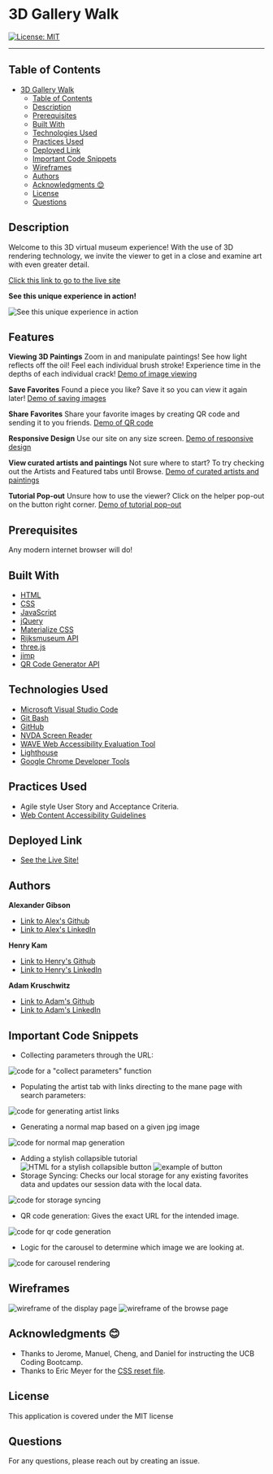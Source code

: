 # 3D Gallery Walk

[![License: MIT](https://img.shields.io/badge/License-MIT-yellow.svg)](https://opensource.org/licenses/MIT)

---

## Table of Contents

- [3D Gallery Walk](#3d-gallery-walk)
  - [Table of Contents](#table-of-contents)
  - [Description](#description)
  - [Prerequisites](#prerequisites)
  - [Built With](#built-with)
  - [Technologies Used](#technologies-used)
  - [Practices Used](#practices-used)
  - [Deployed Link](#deployed-link)
  - [Important Code Snippets](#important-code-snippets)
  - [Wireframes](#wireframes)
  - [Authors](#authors)
  - [Acknowledgments 😊](#acknowledgments-)
  - [License](#license)
  - [Questions](#questions)
  

## Description

Welcome to this 3D virtual museum experience! With the use of 3D rendering technology, we invite the viewer to get in a close and examine art with even greater detail. 


[Click this link to go to the live site](https://argibson02.github.io/3d-gallery-walk/)
 <br />

**See this unique experience in action!**

![See this unique experience in action](./assets/images/sitedemo.gif)



## Features
**Viewing 3D Paintings**
Zoom in and manipulate paintings! See how light reflects off the oil! Feel each individual brush stroke! Experience time in the depths of each individual crack!
[Demo of image viewing](./assets/images/image-demo.gif)


**Save Favorites**
Found a piece you like? Save it so you can view it again later!
[Demo of saving images](./assets/images/favoite-demo.gif)


**Share Favorites**
Share your favorite images by creating QR code and sending it to you friends.
[Demo of QR code](./assets/images/qr-demo.gif)


**Responsive Design**
Use our site on any size screen.
[Demo of responsive design](./assets/images/responsive-demo.gif)


**View curated artists and paintings**
Not sure where to start? To try checking out the Artists and Featured tabs until Browse.
[Demo of curated artists and paintings](./assets/images/curated-demo.gif)


**Tutorial Pop-out**
Unsure how to use the viewer? Click on the helper pop-out on the button right corner.
[Demo of tutorial pop-out](./assets/images/tutorial-demo.gif)


## Prerequisites
Any modern internet browser will do!

## Built With

* [HTML](https://developer.mozilla.org/en-US/docs/Web/HTML)
* [CSS](https://developer.mozilla.org/en-US/docs/Web/CSS)
* [JavaScript](https://developer.mozilla.org/en-US/docs/Web/JavaScript)
* [jQuery](https://api.jquery.com/)
* [Materialize CSS](https://materializecss.com/)
* [Rijksmuseum API](https://data.rijksmuseum.nl/object-metadata/api/)
* [three.js](https://threejs.org/)
* [jimp](https://www.npmjs.com/package/jimp)
* [QR Code Generator API](https://goqr.me/api/)


## Technologies Used

* [Microsoft Visual Studio Code](https://code.visualstudio.com/)
* [Git Bash](https://git-scm.com/downloads)
* [GitHub](https://github.com/)
* [NVDA Screen Reader](https://www.nvaccess.org/)
* [WAVE Web Accessibility Evaluation Tool](https://wave.webaim.org/)
* [Lighthouse](https://developers.google.com/web/tools/lighthouse/)
* [Google Chrome Developer Tools](https://developer.chrome.com/docs/devtools/)

## Practices Used

* Agile style User Story and Acceptance Criteria.
* [Web Content Accessibility Guidelines](https://www.w3.org/WAI/standards-guidelines/wcag/)

## Deployed Link

* [See the Live Site!](https://argibson02.github.io/3d-gallery-walk/)

## Authors

**Alexander Gibson** 

- [Link to Alex's Github](https://github.com/argibson02)
- [Link to Alex's LinkedIn](www.linkedin.com/in/alexander-gibson-1b0bb6105)

**Henry Kam**

- [Link to Henry's Github](https://github.com/gulpinhenry)
- [Link to Henry's LinkedIn](https://www.linkedin.com/in/kamhenry/)

**Adam Kruschwitz**

- [Link to Adam's Github](https://github.com/AdamKruschwitz)
- [Link to Adam's LinkedIn](https://www.linkedin.com/in/adamkruschwitz/)

## Important Code Snippets
* Collecting parameters through the URL:

![code for a "collect parameters" function](./assets/images/getSearchParameters.png)

* Populating the artist tab with links directing to the mane page with search parameters:

![code for generating artist links](./assets/images/populateArtists.PNG)

* Generating a normal map based on a given jpg image

![code for normal map generation](./assets/images/normalMapGeneration.png)

* Adding a stylish collapsible tutorial
![HTML for a stylish collapsible button](./assets/images/tutorialButton.png)
![example of button](./assets/images/tutorialExample.png)
* Storage Syncing: Checks our local storage for any existing favorites data and updates our session data with the local data.

![code for storage syncing](./assets/images/storage-syncing.png)


* QR code generation: Gives the exact URL for the intended image.

![code for qr code generation](./assets/images/qr-generation.png)

* Logic for the carousel to determine which image we are looking at.

![code for carousel rendering](./assets/images/carousel-rendering.png)


## Wireframes
![wireframe of the display page](./assets/images/wireframeDisplay.png)
![wireframe of the browse page](./assets/images/wireframeBrowse.png)

## Acknowledgments 😊

- Thanks to Jerome, Manuel, Cheng, and Daniel for instructing the UCB Coding Bootcamp.
- Thanks to Eric Meyer for the [CSS reset file](https://meyerweb.com/eric/tools/css/reset/).

## License

This application is covered under the MIT license

## Questions

For any questions, please reach out by creating an issue.
